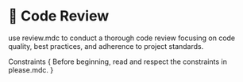# 🔬 Code Review

use review.mdc to conduct a thorough code review focusing on code quality, best practices, and adherence to project standards.

Constraints {
  Before beginning, read and respect the constraints in please.mdc.
}